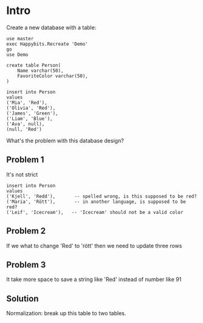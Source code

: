 # Intro

Create a new database with a table:

	use master
	exec Happybits.Recreate 'Demo'
	go
	use Demo

    create table Person(
        Name varchar(50),
        FavoriteColor varchar(50),
    )

    insert into Person
    values
    ('Mia', 'Red'),
    ('Olivia', 'Red'),
    ('James', 'Green'),
    ('Liam', 'Blue'),
    ('Ava',	null),
    (null, 'Red')

What's the problem with this database design?

## Problem 1

It's not strict

    insert into Person
    values
    ('Kjell', 'Redd'),       -- spelled wrong, is this supposed to be red?
    ('Maria', 'Rött'),       -- in another language, is supposed to be red?
    ('Leif', 'Icecream'),   -- 'Icecream' should not be a valid color

## Problem 2

If we what to change 'Red' to 'rött' then we need to update three rows

## Problem 3

It take more space to save a string like 'Red' instead of number like 91

## Solution

Normalization: break up this table to two tables.